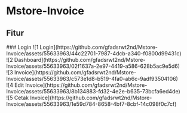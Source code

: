 # Mstore-Invoice

<h2>Fitur</h2>
### Login
![1  Login](https://github.com/gfadsrwt2nd/Mstore-Invoice/assets/55633963/44c22701-7987-4dcb-a340-f0800d99431c)<br>
![2  Dashboard](https://github.com/gfadsrwt2nd/Mstore-Invoice/assets/55633963/02f1637a-2e97-4419-a586-628b5ac9e5d6)<br>
![3  Invoice](https://github.com/gfadsrwt2nd/Mstore-Invoice/assets/55633963/c573e1d8-b519-4fa0-ab6c-9adf93504106)<br>
![4  Edit Invoice](https://github.com/gfadsrwt2nd/Mstore-Invoice/assets/55633963/8b134883-fd32-4e2e-b635-73bcfa6ed4de)<br>
![5  Cetak Invoice](https://github.com/gfadsrwt2nd/Mstore-Invoice/assets/55633963/1e59d784-8658-4bf7-8cbf-14c098f0c7cf)<br>

